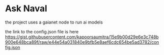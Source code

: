 # Ask Naval

the project uses a gaianet node to run ai models

the link to the config.json file is here
https://gist.githubusercontent.com/kapoorsaumitra/15e9b00d29e6e3c748b900e648bca89f/raw/e44e54a031840e9bfb5e8aef6cdc654be5ad3782/config.json